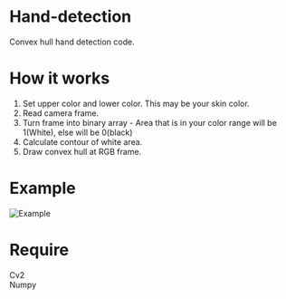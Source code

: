 # Hand-detection  

Convex hull hand detection code.  

# How it works

1. Set upper color and lower color. This may be your skin color.  
2. Read camera frame.
3. Turn frame into binary array - Area that is in your color range will be 1(White), else will be 0(black)  
4. Calculate contour of white area.  
5. Draw convex hull at RGB frame.  

# Example

![Example](https://user-images.githubusercontent.com/56443524/105649199-8caa4e00-5ef2-11eb-83a4-c44b15a4240f.PNG)



# Require

Cv2  
Numpy
